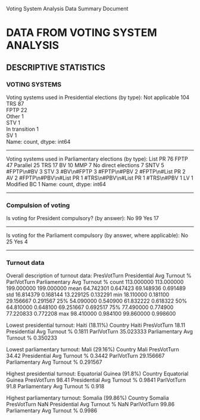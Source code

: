 Voting System Analysis Data Summary Document

# DATA FROM VOTING SYSTEM ANALYSIS

## DESCRIPTIVE STATISTICS

### VOTING SYSTEMS
Voting systems used in Presidential elections (by type):
Not applicable    104    
TRS                87    
FPTP               22    
Other               1    
STV                 1    
In transition       1    
SV                  1    
Name: count, dtype: int64

------------------------------------------------------------

Voting systems used in Parliamentary elections (by type):
List PR                  76
FPTP                     47
Parallel                 25
TRS                      17
BV                       10
MMP                       7
No direct elections       7
SNTV                      5
#FPTP\n#BV                3
STV                       3
#BV\n#FPTP                3
#FPTP\n#PBV               2
#FPTP\n#List PR           2
AV                        2
#FPTP\n#PBV\n#List PR     1
#TRS\n#PBV\n#List PR      1
#TRS\n#PBV                1
LV                        1
Modified BC               1
Name: count, dtype: int64

------------------------------------------------------------

### Compulsion of voting
Is voting for President compulsory? (by answer):
No     99
Yes    17

------------------------------------------------------------

Is voting for the Parliament compulsory (by answer, where applicable):
No     25
Yes     4

------------------------------------------------------------
### Turnout data
Overall description of turnout data:
       PresVotTurn  Presidential Avg Turnout %  ParlVotTurn  Parliamentary Avg Turnout %
count   113.000000                  113.000000   199.000000                   199.000000
mean     64.742301                    0.647423    69.148936                     0.691489
std      16.814379                    0.168144    13.229125                     0.132291
min      18.110000                    0.181100    29.156667                     0.291567
25%      54.090000                    0.540900    61.832222                     0.618322
50%      64.810000                    0.648100    69.251667                     0.692517
75%      77.490000                    0.774900    77.220833                     0.772208
max      98.410000                    0.984100    99.860000                     0.998600

Lowest presidential turnout: Haiti (18.11%)
Country                            Haiti
PresVotTurn                        18.11
Presidential Avg Turnout %        0.1811
ParlVotTurn                    35.023333
Parliamentary Avg Turnout %     0.350233

Lowest parliamentary turnout: Mali (29.16%)
Country                             Mali
PresVotTurn                        34.42
Presidential Avg Turnout %        0.3442
ParlVotTurn                    29.156667
Parliamentary Avg Turnout %     0.291567

Highest presidential turnout: Equatorial Guinea (91.8%)
Country                        Equatorial Guinea
PresVotTurn                                98.41
Presidential Avg Turnout %                0.9841
ParlVotTurn                                 91.8
Parliamentary Avg Turnout %                0.918

Highest parliamentary turnout: Somalia (99.86%)
Country                        Somalia
PresVotTurn                        NaN
Presidential Avg Turnout %         NaN
ParlVotTurn                      99.86
Parliamentary Avg Turnout %     0.9986